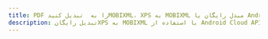 ---title: PDF را به  تبدیل کنیدMOBIXML، XPS به MOBIXML مبدل رایگان یا Android SDKdescription: تبدیل رایگانXPS به MOBIXML با استفاده از Android Cloud APIs & SDK همچنین اسناد PDF را در Cloud ایجاد، ویرایش و رندر کنید.---